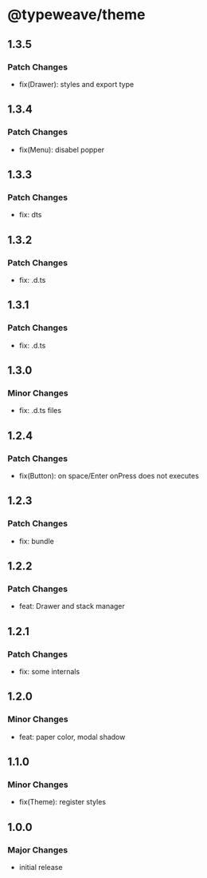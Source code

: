 # @typeweave/theme

## 1.3.5

### Patch Changes

- fix(Drawer): styles and export type

## 1.3.4

### Patch Changes

- fix(Menu): disabel popper

## 1.3.3

### Patch Changes

- fix: dts

## 1.3.2

### Patch Changes

- fix: .d.ts

## 1.3.1

### Patch Changes

- fix: .d.ts

## 1.3.0

### Minor Changes

- fix: .d.ts files

## 1.2.4

### Patch Changes

- fix(Button): on space/Enter onPress does not executes

## 1.2.3

### Patch Changes

- fix: bundle

## 1.2.2

### Patch Changes

- feat: Drawer and stack manager

## 1.2.1

### Patch Changes

- fix: some internals

## 1.2.0

### Minor Changes

- feat: paper color, modal shadow

## 1.1.0

### Minor Changes

- fix(Theme): register styles

## 1.0.0

### Major Changes

- initial release
